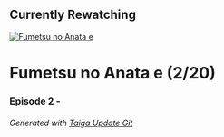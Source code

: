 ﻿
## Currently Rewatching

[![Fumetsu no Anata e](https://s4.anilist.co/file/anilistcdn/media/anime/cover/medium/bx114535-y3NnjexcqKG1.jpg)](https://anilist.co/anime/114535)

# Fumetsu no Anata e (2/20)

### Episode 2 - 

###### *Generated with [Taiga Update Git](https://github.com/nike4613/taiga-update-git)*